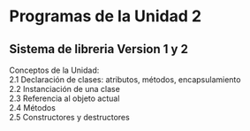 # **Programas de la Unidad 2**
## Sistema de libreria Version 1 y 2  

Conceptos de la Unidad:  
2.1 Declaración de clases: atributos, métodos, encapsulamiento  
2.2 Instanciación de una clase  
2.3 Referencia al objeto actual  
2.4 Métodos  
2.5 Constructores y destructores  

